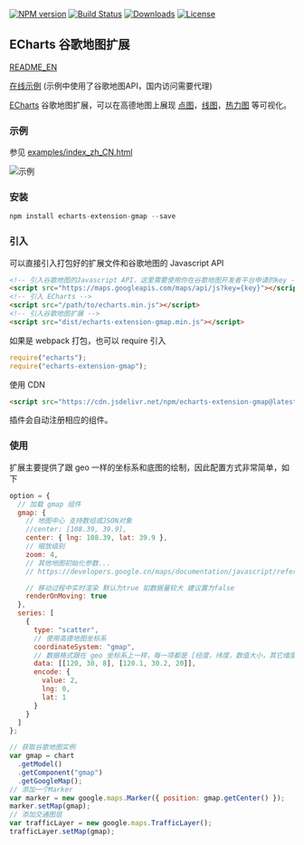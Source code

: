[![NPM version](https://img.shields.io/npm/v/echarts-extension-gmap.svg?style=flat)](https://www.npmjs.org/package/echarts-extension-gmap)
[![Build Status](https://travis-ci.org/plainheart/echarts-extension-gmap.svg?branch=master)](https://travis-ci.org/plainheart/echarts-extension-gmap)
[![Downloads](https://img.shields.io/npm/dm/echarts-extension-gmap.svg)](https://npmcharts.com/compare/echarts-extension-gmap?minimal=true)
[![License](https://img.shields.io/npm/l/echarts-extension-gmap.svg)](https://www.npmjs.com/package/echarts-extension-gmap)

## ECharts 谷歌地图扩展

[README_EN](https://github.com/plainheart/echarts-extension-gmap/blob/master/README.md)

[在线示例](https://codepen.io/plainheart/pen/VweLGbR) (示例中使用了谷歌地图API，国内访问需要代理)

[ECharts](https://echarts.apache.org/zh/index.html) 谷歌地图扩展，可以在高德地图上展现 [点图](https://echarts.apache.org/zh/option.html#series-scatter)，[线图](https://echarts.apache.org/zh/option.html#series-line)，[热力图](https://echarts.apache.org/zh/option.html#series-heatmap) 等可视化。

### 示例

参见 [examples/index_zh_CN.html](https://github.com/plainheart/echarts-extension-gmap/blob/master/examples/index_zh_CN.html)

![示例](https://user-images.githubusercontent.com/26999792/83968392-86cc1200-a8fb-11ea-8326-47d62627dfc9.png)

### 安装

```js
npm install echarts-extension-gmap --save
```

### 引入

可以直接引入打包好的扩展文件和谷歌地图的 Javascript API

```html
<!-- 引入谷歌地图的Javascript API，这里需要使用你在谷歌地图开发者平台申请的key -->
<script src="https://maps.googleapis.com/maps/api/js?key={key}"></script>
<!-- 引入 ECharts -->
<script src="/path/to/echarts.min.js"></script>
<!-- 引入谷歌地图扩展 -->
<script src="dist/echarts-extension-gmap.min.js"></script>
```

如果是 webpack 打包，也可以 require 引入

```js
require("echarts");
require("echarts-extension-gmap");
```

使用 CDN

```html
<script src="https://cdn.jsdelivr.net/npm/echarts-extension-gmap@latest/dist/echarts-extension-gmap.min.js"></script>
```

插件会自动注册相应的组件。

### 使用

扩展主要提供了跟 geo 一样的坐标系和底图的绘制，因此配置方式非常简单，如下

```js
option = {
  // 加载 gmap 组件
  gmap: {
    // 地图中心 支持数组或JSON对象
    //center: [108.39, 39.9],
    center: { lng: 108.39, lat: 39.9 },
    // 缩放级别
    zoom: 4,
    // 其他地图初始化参数...
    // https://developers.google.cn/maps/documentation/javascript/reference/map#MapOptions

    // 移动过程中实时渲染 默认为true 如数据量较大 建议置为false
    renderOnMoving: true
  },
  series: [
    {
      type: "scatter",
      // 使用高德地图坐标系
      coordinateSystem: "gmap",
      // 数据格式跟在 geo 坐标系上一样，每一项都是 [经度，纬度，数值大小，其它维度...]
      data: [[120, 30, 8], [120.1, 30.2, 20]],
      encode: {
        value: 2,
        lng: 0,
        lat: 1
      }
    }
  ]
};

// 获取谷歌地图实例
var gmap = chart
  .getModel()
  .getComponent("gmap")
  .getGoogleMap();
// 添加一个Marker
var marker = new google.maps.Marker({ position: gmap.getCenter() });
marker.setMap(gmap);
// 添加交通图层
var trafficLayer = new google.maps.TrafficLayer();
trafficLayer.setMap(gmap);
```
